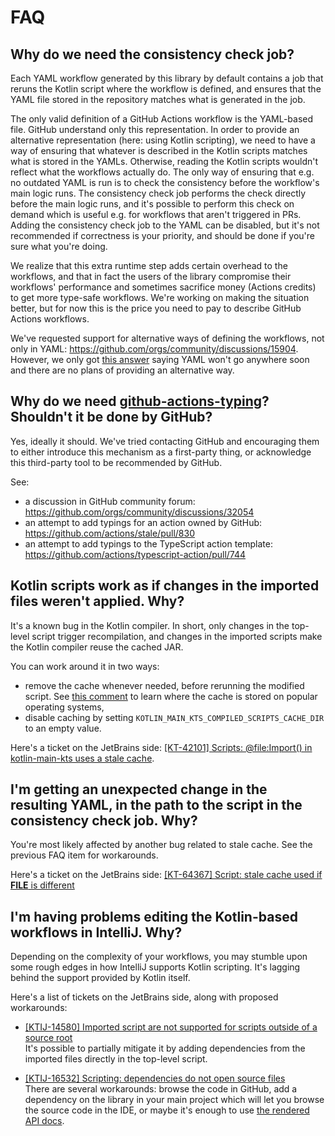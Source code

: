 # FAQ

## Why do we need the consistency check job?

Each YAML workflow generated by this library by default contains a job that reruns the Kotlin script where the workflow
is defined, and ensures that the YAML file stored in the repository matches what is generated in the job.

The only valid definition of a GitHub Actions workflow is the YAML-based file. GitHub understand only this
representation. In order to provide an alternative representation (here: using Kotlin scripting), we need to have a way
of ensuring that whatever is described in the Kotlin scripts matches what is stored in the YAMLs. Otherwise, reading
the Kotlin scripts wouldn't reflect what the workflows actually do. The only way of ensuring that e.g. no outdated YAML
is run is to check the consistency before the workflow's main logic runs. The consistency check job performs the check
directly before the main logic runs, and it's possible to perform this check on demand which is useful e.g. for
workflows that aren't triggered in PRs. Adding the consistency check job to the YAML can be disabled, but it's not
recommended if correctness is your priority, and should be done if you're sure what you're doing.

We realize that this extra runtime step adds certain overhead to the workflows, and that in fact the users of the library
compromise their workflows' performance and sometimes sacrifice money (Actions credits) to get more type-safe workflows.
We're working on making the situation better, but for now this is the price you need to pay to describe GitHub Actions
workflows.

We've requested support for alternative ways of defining the workflows, not only in YAML:
https://github.com/orgs/community/discussions/15904. However, we only got
[this answer](https://github.com/orgs/community/discussions/15904#discussioncomment-3304548) saying YAML won't go
anywhere soon and there are no plans of providing an alternative way.

## Why do we need [github-actions-typing](https://github.com/typesafegithub/github-actions-typing)? Shouldn't it be done by GitHub?

Yes, ideally it should. We've tried contacting GitHub and encouraging them to either introduce this mechanism as a
first-party thing, or acknowledge this third-party tool to be recommended by GitHub.

See:

* a discussion in GitHub community forum: https://github.com/orgs/community/discussions/32054
* an attempt to add typings for an action owned by GitHub: https://github.com/actions/stale/pull/830
* an attempt to add typings to the TypeScript action template: https://github.com/actions/typescript-action/pull/744

## Kotlin scripts work as if changes in the imported files weren't applied. Why?

It's a known bug in the Kotlin compiler. In short, only changes in the top-level script trigger recompilation, and
changes in the imported scripts make the Kotlin compiler reuse the cached JAR.

You can work around it in two ways:

* remove the cache whenever needed, before rerunning the modified script. See [this comment](https://youtrack.jetbrains.com/issue/KT-42101/Scripts-fileImport-in-kotlin-main-kts-uses-a-stale-cache#focus=Comments-27-7394205.0-0)
  to learn where the cache is stored on popular operating systems,
* disable caching by setting `KOTLIN_MAIN_KTS_COMPILED_SCRIPTS_CACHE_DIR` to an empty value.

Here's a ticket on the JetBrains side:
[\[KT-42101\] Scripts: @file:Import() in kotlin-main-kts uses a stale cache](https://youtrack.jetbrains.com/issue/KT-42101).

## I'm getting an unexpected change in the resulting YAML, in the path to the script in the consistency check job. Why?

You're most likely affected by another bug related to stale cache. See the previous FAQ item for workarounds.

Here's a ticket on the JetBrains side:
[\[KT-64367\] Script: stale cache used if __FILE__ is different](https://youtrack.jetbrains.com/issue/KT-64367)

## I'm having problems editing the Kotlin-based workflows in IntelliJ. Why?

Depending on the complexity of your workflows, you may stumble upon some rough edges in how IntelliJ supports Kotlin
scripting. It's lagging behind the support provided by Kotlin itself.

Here's a list of tickets on the JetBrains side, along with proposed workarounds:

* [\[KTIJ-14580\] Imported script are not supported for scripts outside of a source root](https://youtrack.jetbrains.com/issue/KTIJ-14580)  
  It's possible to partially mitigate it by adding dependencies from the imported files directly in the top-level
  script.

* [\[KTIJ-16532\] Scripting: dependencies do not open source files](https://youtrack.jetbrains.com/issue/KTIJ-16532)  
  There are several workarounds: browse the code in GitHub, add a dependency on the library in your main project which
  will let you browse the source code in the IDE, or maybe it's enough to use
  [the rendered API docs](https://typesafegithub.github.io/github-workflows-kt/api-docs/).
